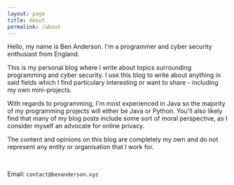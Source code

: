 ```yaml
---
layout: page
title: About
permalink: /about
---
```


Hello, my name is Ben Anderson. I'm a programmer and cyber security enthusiast from England.

This is my personal blog where I write about topics surrounding programming and cyber security. I use this blog to write about anything in said fields which I find particulary interesting or want to share - including my own mini-projects.

With regards to programming, I'm most experienced in Java so the majority of my programming projects will either be Java or Python. You'll also likely find that many of my blog posts include some sort of moral perspective, as I consider myself an advocate for online privacy.

The content and opinions on this blog are completely my own and do not represent any entity or organisation that I work for.

<br>

Email: `contact@benanderson.xyz`